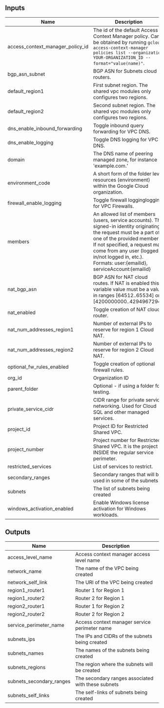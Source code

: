 <!-- BEGINNING OF PRE-COMMIT-TERRAFORM DOCS HOOK -->
## Inputs

| Name | Description | Type | Default | Required |
|------|-------------|:----:|:-----:|:-----:|
| access\_context\_manager\_policy\_id | The id of the default Access Context Manager policy. Can be obtained by running `gcloud access-context-manager policies list --organization YOUR-ORGANIZATION_ID --format="value(name)"`. | number | n/a | yes |
| bgp\_asn\_subnet | BGP ASN for Subnets cloud routers. | number | n/a | yes |
| default\_region1 | First subnet region. The shared vpc modules only configures two regions. | string | n/a | yes |
| default\_region2 | Second subnet region. The shared vpc modules only configures two regions. | string | n/a | yes |
| dns\_enable\_inbound\_forwarding | Toggle inbound query forwarding for VPC DNS. | bool | `"true"` | no |
| dns\_enable\_logging | Toggle DNS logging for VPC DNS. | bool | `"true"` | no |
| domain | The DNS name of peering managed zone, for instance 'example.com.' | string | n/a | yes |
| environment\_code | A short form of the folder level resources (environment) within the Google Cloud organization. | string | n/a | yes |
| firewall\_enable\_logging | Toggle firewall logginglogging for VPC Firewalls. | bool | `"true"` | no |
| members | An allowed list of members (users, service accounts). The signed-in identity originating the request must be a part of one of the provided members. If not specified, a request may come from any user (logged in/not logged in, etc.). Formats: user:{emailid}, serviceAccount:{emailid} | list(string) | n/a | yes |
| nat\_bgp\_asn | BGP ASN for NAT cloud routes. If NAT is enabled this variable value must be a value in ranges [64512..65534] or [4200000000..4294967294]. | number | `"64512"` | no |
| nat\_enabled | Toggle creation of NAT cloud router. | bool | `"false"` | no |
| nat\_num\_addresses\_region1 | Number of external IPs to reserve for region 1 Cloud NAT. | number | `"2"` | no |
| nat\_num\_addresses\_region2 | Number of external IPs to reserve for region 2 Cloud NAT. | number | `"2"` | no |
| optional\_fw\_rules\_enabled | Toggle creation of optional firewall rules. | bool | `"false"` | no |
| org\_id | Organization ID | string | n/a | yes |
| parent\_folder | Optional - if using a folder for testing. | string | `""` | no |
| private\_service\_cidr | CIDR range for private service networking. Used for Cloud SQL and other managed services. | string | n/a | yes |
| project\_id | Project ID for Restricted Shared VPC. | string | n/a | yes |
| project\_number | Project number for Restricted Shared VPC. It is the project INSIDE the regular service perimeter. | number | n/a | yes |
| restricted\_services | List of services to restrict. | list(string) | n/a | yes |
| secondary\_ranges | Secondary ranges that will be used in some of the subnets | object | `<map>` | no |
| subnets | The list of subnets being created | list(map(string)) | `<list>` | no |
| windows\_activation\_enabled | Enable Windows license activation for Windows workloads. | bool | `"false"` | no |

## Outputs

| Name | Description |
|------|-------------|
| access\_level\_name | Access context manager access level name |
| network\_name | The name of the VPC being created |
| network\_self\_link | The URI of the VPC being created |
| region1\_router1 | Router 1 for Region 1 |
| region1\_router2 | Router 2 for Region 1 |
| region2\_router1 | Router 1 for Region 2 |
| region2\_router2 | Router 2 for Region 2 |
| service\_perimeter\_name | Access context manager service perimeter name |
| subnets\_ips | The IPs and CIDRs of the subnets being created |
| subnets\_names | The names of the subnets being created |
| subnets\_regions | The region where the subnets will be created |
| subnets\_secondary\_ranges | The secondary ranges associated with these subnets |
| subnets\_self\_links | The self-links of subnets being created |

<!-- END OF PRE-COMMIT-TERRAFORM DOCS HOOK -->
